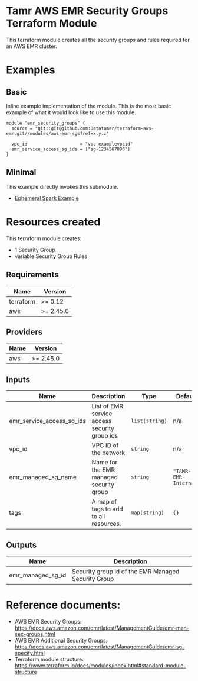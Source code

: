 # Tamr AWS EMR Security Groups Terraform Module
This terraform module creates all the security groups and rules required for an AWS EMR cluster.

# Examples
## Basic
Inline example implementation of the module.  This is the most basic example of what it would look like to use this module.
```
module "emr_security_groups" {
  source = "git::git@github.com:Datatamer/terraform-aws-emr.git//modules/aws-emr-sgs?ref=x.y.z"

  vpc_id                    = "vpc-examplevpcid"
  emr_service_access_sg_ids = ["sg-1234567890"]
}
```
## Minimal
This example directly invokes this submodule.
- [Ephemeral Spark Example](https://github.com/Datatamer/terraform-aws-emr/tree/master/examples/ephemeral-spark)


# Resources created
This terraform module creates:
* 1 Security Group
* variable Security Group Rules

<!-- BEGINNING OF PRE-COMMIT-TERRAFORM DOCS HOOK -->
## Requirements

| Name | Version |
|------|---------|
| terraform | >= 0.12 |
| aws | >= 2.45.0 |

## Providers

| Name | Version |
|------|---------|
| aws | >= 2.45.0 |

## Inputs

| Name | Description | Type | Default | Required |
|------|-------------|------|---------|:--------:|
| emr\_service\_access\_sg\_ids | List of EMR service access security group ids | `list(string)` | n/a | yes |
| vpc\_id | VPC ID of the network | `string` | n/a | yes |
| emr\_managed\_sg\_name | Name for the EMR managed security group | `string` | `"TAMR-EMR-Internal"` | no |
| tags | A map of tags to add to all resources. | `map(string)` | `{}` | no |

## Outputs

| Name | Description |
|------|-------------|
| emr\_managed\_sg\_id | Security group id of the EMR Managed Security Group |

<!-- END OF PRE-COMMIT-TERRAFORM DOCS HOOK -->

# Reference documents:
* AWS EMR Security Groups: https://docs.aws.amazon.com/emr/latest/ManagementGuide/emr-man-sec-groups.html
* AWS EMR Additional Security Groups: https://docs.aws.amazon.com/emr/latest/ManagementGuide/emr-sg-specify.html
* Terraform module structure: https://www.terraform.io/docs/modules/index.html#standard-module-structure
